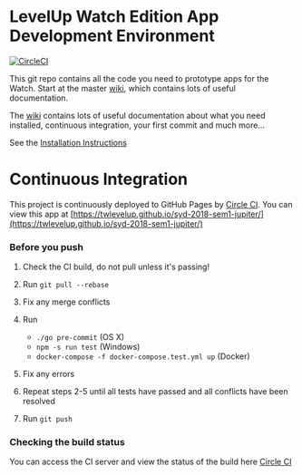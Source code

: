 # LevelUp Watch Edition App Development Environment

[![CircleCI](https://circleci.com/gh/twlevelup/syd-2018-sem1-jupiter.svg?style=svg)](https://circleci.com/gh/twlevelup/syd-2018-sem1-jupiter)

This git repo contains all the code you need to prototype apps for the Watch.
Start at the master [wiki](https://github.com/twlevelup/watch_edition/wiki), which contains lots of useful documentation.

The [wiki](https://github.com/twlevelup/watch_edition/wiki) contains lots of useful documentation about what you need installed, continuous integration, your first commit and much more...

See the [Installation Instructions](https://github.com/twlevelup/watch_edition/wiki/Installation)

# Continuous Integration

This project is continuously deployed to GitHub Pages by [Circle CI](https://circleci.com).
You can view this app at [https://twlevelup.github.io/syd-2018-sem1-jupiter/](https://twlevelup.github.io/syd-2018-sem1-jupiter/)

### Before you push

1. Check the CI build, do not pull unless it's passing!
2. Run `git pull --rebase`
3. Fix any merge conflicts
4. Run
    * `./go pre-commit` (OS X)
    * `npm -s run test` (Windows)
    * `docker-compose -f docker-compose.test.yml up` (Docker)

5. Fix any errors
6. Repeat steps 2-5 until all tests have passed and all conflicts have been resolved
7. Run ```git push```

### Checking the build status
You can access the CI server and view the status of the build here [Circle CI](https://circleci.com/gh/twlevelup/syd-2018-sem1-jupiter)

